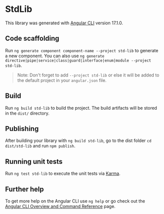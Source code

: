 # StdLib

This library was generated with [Angular CLI](https://github.com/angular/angular-cli) version 17.1.0.

## Code scaffolding

Run `ng generate component component-name --project std-lib` to generate a new component. You can also use `ng generate directive|pipe|service|class|guard|interface|enum|module --project std-lib`.
> Note: Don't forget to add `--project std-lib` or else it will be added to the default project in your `angular.json` file. 

## Build

Run `ng build std-lib` to build the project. The build artifacts will be stored in the `dist/` directory.

## Publishing

After building your library with `ng build std-lib`, go to the dist folder `cd dist/std-lib` and run `npm publish`.

## Running unit tests

Run `ng test std-lib` to execute the unit tests via [Karma](https://karma-runner.github.io).

## Further help

To get more help on the Angular CLI use `ng help` or go check out the [Angular CLI Overview and Command Reference](https://angular.io/cli) page.
